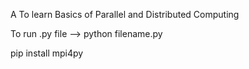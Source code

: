 A To learn Basics of Parallel and Distributed Computing

To run .py file -->   python filename.py

pip install mpi4py